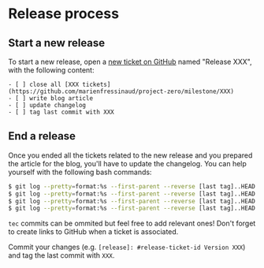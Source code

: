 # Release process

## Start a new release

To start a new release, open a [new ticket on GitHub](https://github.com/marienfressinaud/project-zero/issues/new)
named "Release XXX", with the following content:

```
- [ ] close all [XXX tickets](https://github.com/marienfressinaud/project-zero/milestone/XXX)
- [ ] write blog article
- [ ] update changelog
- [ ] tag last commit with XXX
```

## End a release

Once you ended all the tickets related to the new release and you prepared the
article for the blog, you'll have to update the changelog. You can help
yourself with the following bash commands:

```bash
$ git log --pretty=format:%s --first-parent --reverse [last tag]..HEAD | grep add:
$ git log --pretty=format:%s --first-parent --reverse [last tag]..HEAD | grep imp:
$ git log --pretty=format:%s --first-parent --reverse [last tag]..HEAD | grep fix:
$ git log --pretty=format:%s --first-parent --reverse [last tag]..HEAD | grep doc:
```

`tec` commits can be ommited but feel free to add relevant ones! Don't forget
to create links to GitHub when a ticket is associated.

Commit your changes (e.g. `[release]: #release-ticket-id Version XXX`) and tag
the last commit with `XXX`.
